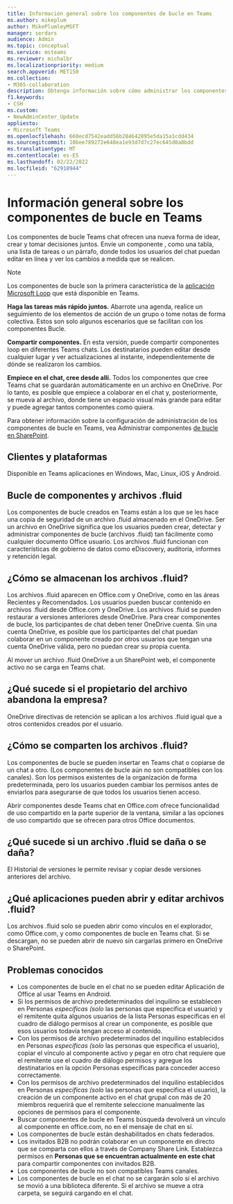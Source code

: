 ```yaml
---
title: Información general sobre los componentes de bucle en Teams
ms.author: mikeplum
author: MikePlumleyMSFT
manager: serdars
audience: Admin
ms.topic: conceptual
ms.service: msteams
ms.reviewer: michalbr
ms.localizationpriority: medium
search.appverid: MET150
ms.collection:
- M365-collaboration
description: Obtenga información sobre cómo administrar los componentes de bucle en Teams.
f1.keywords:
- CSH
ms.custom:
- NewAdminCenter_Update
appliesto:
- Microsoft Teams
ms.openlocfilehash: 660ecd7542eadd56b284642895e5da15a1cdd434
ms.sourcegitcommit: 10bee789272e648ea1e93d7d7c27ec645d0a8bdd
ms.translationtype: MT
ms.contentlocale: es-ES
ms.lasthandoff: 02/22/2022
ms.locfileid: "62918944"
---
```

# <a name="overview-of-loop-components-in-teams"></a>Información general sobre los componentes de bucle en Teams

Los componentes de bucle Teams chat ofrecen una nueva forma de idear, crear y tomar decisiones juntos. Envíe un componente , como una tabla, una lista de tareas o un párrafo, donde todos los usuarios del chat puedan editar en línea y ver los cambios a medida que se realicen. 

> [!Note]
> Los componentes de bucle son la primera característica de la [aplicación Microsoft Loop](https://www.microsoft.com/en-us/microsoft-loop) que está disponible en Teams. 

**Haga las tareas más rápido juntos.** Abarrote una agenda, realice un seguimiento de los elementos de acción de un grupo o tome notas de forma colectiva. Estos son solo algunos escenarios que se facilitan con los componentes Bucle.

**Compartir componentes.** En esta versión, puede compartir componentes loop en diferentes Teams chats. Los destinatarios pueden editar desde cualquier lugar y ver actualizaciones al instante, independientemente de dónde se realizaron los cambios.

**Empiece en el chat, cree desde allí.** Todos los componentes que cree Teams chat se guardarán automáticamente en un archivo en OneDrive. Por lo tanto, es posible que empiece a colaborar en el chat y, posteriormente, se mueva al archivo, donde tiene un espacio visual más grande para editar y puede agregar tantos componentes como quiera.

Para obtener información sobre la configuración de administración de los componentes de bucle en Teams, vea Administrar componentes [de bucle en SharePoint](/sharepoint/manage-loop-components).

## <a name="clients-and-platforms"></a>Clientes y plataformas

Disponible en Teams aplicaciones en Windows, Mac, Linux, iOS y Android.

## <a name="loop-components-and-fluid-files"></a>Bucle de componentes y archivos .fluid

Los componentes de bucle creados en Teams están a los que se les hace una copia de seguridad de un archivo .fluid almacenado en el OneDrive. Ser un archivo en OneDrive significa que los usuarios pueden crear, detectar y administrar componentes de bucle (archivos .fluid) tan fácilmente como cualquier documento Office usuario. Los archivos .fluid funcionan con características de gobierno de datos como eDiscovery, auditoría, informes y retención legal.

## <a name="how-are-fluid--files-stored"></a>¿Cómo se almacenan los archivos .fluid?

Los archivos .fluid aparecen en Office.com y OneDrive, como en las áreas Recientes y Recomendados. Los usuarios pueden buscar contenido en archivos .fluid desde Office.com y OneDrive. Los archivos .fluid se pueden restaurar a versiones anteriores desde OneDrive. Para crear componentes de bucle, los participantes de chat deben tener OneDrive cuenta. Sin una cuenta OneDrive, es posible que los participantes del chat puedan colaborar en un componente creado por otros usuarios que tengan una cuenta OneDrive válida, pero no puedan crear su propia cuenta. 

Al mover un archivo .fluid OneDrive a un SharePoint web, el componente activo no se carga en Teams chat.

## <a name="what-happens-if-the-owner-of-the-file-leaves-the-company"></a>¿Qué sucede si el propietario del archivo abandona la empresa?

OneDrive directivas de retención se aplican a los archivos .fluid igual que a otros contenidos creados por el usuario.

## <a name="how-are-fluid-files-shared"></a>¿Cómo se comparten los archivos .fluid?

Los componentes de bucle se pueden insertar en Teams chat o copiarse de un chat a otro. (Los componentes de bucle aún no son compatibles con los canales). Son los permisos existentes de la organización de forma predeterminada, pero los usuarios pueden cambiar los permisos antes de enviarlos para asegurarse de que todos los usuarios tienen acceso.

Abrir componentes desde Teams chat en Office.com ofrece funcionalidad de uso compartido en la parte superior de la ventana, similar a las opciones de uso compartido que se ofrecen para otros Office documentos.

## <a name="what-if-a-fluid-file-becomes-corrupted-or-damaged"></a>¿Qué sucede si un archivo .fluid se daña o se daña?

El Historial de versiones le permite revisar y copiar desde versiones anteriores del archivo.

## <a name="what-apps-can-open-and-edit-fluid-files"></a>¿Qué aplicaciones pueden abrir y editar archivos .fluid?

Los archivos .fluid solo se pueden abrir como vínculos en el explorador, como Office.com, y como componentes de bucle en Teams chat. Si se descargan, no se pueden abrir de nuevo sin cargarlas primero en OneDrive o SharePoint.

## <a name="known-issues"></a>Problemas conocidos

- Los componentes de bucle en el chat no se pueden editar Aplicación de Office al usar Teams en Android.
- Si los permisos de archivo predeterminados del inquilino se establecen en Personas *específicas (solo* las personas que especifica el usuario) y el remitente quita algunos usuarios de  la lista Personas específicas en el cuadro de diálogo permisos al crear un componente, es posible que esos usuarios todavía tengan acceso al contenido.
- Con los permisos de archivo predeterminados del inquilino establecidos en Personas *específicas (solo* las personas que especifica el usuario), copiar el vínculo al componente activo y pegar en otro chat requiere que el remitente use el cuadro de diálogo permisos y agregue los destinatarios en la opción Personas específicas para conceder acceso correctamente.
- Con los permisos de archivo predeterminados del inquilino establecidos en Personas *específicas (solo* las personas que especifica el usuario), la creación de un componente activo en el chat grupal con más de 20 miembros requerirá que el remitente seleccione manualmente las opciones de permisos para el componente.
- Buscar componentes de bucle en Teams búsqueda devolverá un vínculo al componente en office.com, no en el mensaje de chat en sí.
- Los componentes de bucle están deshabilitados en chats federados.
- Los invitados B2B no podrán colaborar en un componente en directo que se comparta con ellos a través de Company Share Link. Establezca permisos en **Personas que se encuentran actualmente en este chat** para compartir componentes con invitados B2B.
- Los componentes de bucle no son compatibles Teams canales.
- Los componentes de bucle en el chat no se cargarán solo si el archivo se movió a una biblioteca diferente. Si el archivo se mueve a otra carpeta, se seguirá cargando en el chat.
